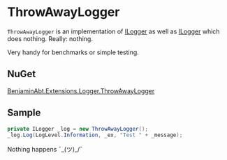# ThrowAwayLogger

`ThrowAwayLogger` is an implementation of [ILogger](https://docs.microsoft.com/dotnet/core/extensions/custom-logging-provider?WT.mc_id=DT-MVP-5001507) as well as [ILogger<T>](https://docs.microsoft.com/dotnet/core/extensions/custom-logging-provider?WT.mc_id=DT-MVP-5001507) which does nothing. Really: nothing.

Very handy for benchmarks or simple testing.

## NuGet

[BenjaminAbt.Extensions.Logger.ThrowAwayLogger](https://www.nuget.org/packages/BenjaminAbt.Extensions.Logger.ThrowAwayLogger/)

## Sample

```csharp
private ILogger _log = new ThrowAwayLogger();
_log.Log(LogLevel.Information, _ex, "Test " + _message);
```

Nothing happens ¯\_(ツ)_/¯
